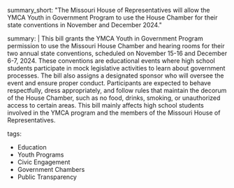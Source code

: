 summary_short: "The Missouri House of Representatives will allow the YMCA Youth in Government Program to use the House Chamber for their state conventions in November and December 2024."

summary: |
  This bill grants the YMCA Youth in Government Program permission to use the Missouri House Chamber and hearing rooms for their two annual state conventions, scheduled on November 15-16 and December 6-7, 2024. These conventions are educational events where high school students participate in mock legislative activities to learn about government processes. The bill also assigns a designated sponsor who will oversee the event and ensure proper conduct. Participants are expected to behave respectfully, dress appropriately, and follow rules that maintain the decorum of the House Chamber, such as no food, drinks, smoking, or unauthorized access to certain areas. This bill mainly affects high school students involved in the YMCA program and the members of the Missouri House of Representatives.

tags:
  - Education
  - Youth Programs
  - Civic Engagement
  - Government Chambers
  - Public Transparency
